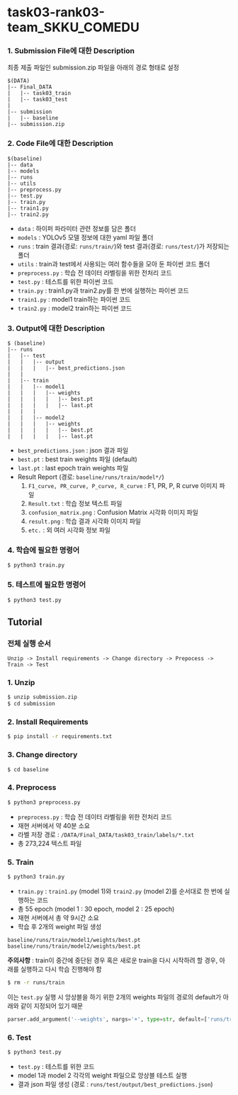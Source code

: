 task03-rank03-team_SKKU_COMEDU
==============================

### 1. Submission File에 대한 Description

최종 제출 파일인 submission.zip 파일을 아래의 경로 형태로 설정

```
$(DATA)
|-- Final_DATA
|   |-- task03_train
|   |-- task03_test
|
|-- submission
|   |-- baseline
|-- submission.zip
```

### 2. Code File에 대한 Description

```
$(baseline)
|-- data				
|-- models
|-- runs
|-- utils
|-- preprocess.py
|-- test.py
|-- train.py
|-- train1.py
|-- train2.py
```

-	`data` : 하이퍼 파라미터 관련 정보를 담은 폴더
-	`models` : YOLOv5 모델 정보에 대한 yaml 파일 폴더
-	`runs` : train 결과(경로: `runs/train/`)와 test 결과(경로: `runs/test/`)가 저장되는 폴더
-	`utils` : train과 test에서 사용되는 여러 함수들을 모아 둔 파이썬 코드 폴더
-	`preprocess.py` : 학습 전 데이터 라벨링을 위한 전처리 코드
-	`test.py` : 테스트를 위한 파이썬 코드
-	`train.py` : train1.py과 train2.py를 한 번에 실행하는 파이썬 코드
-	`train1.py` : model1 train하는 파이썬 코드
-	`train2.py` : model2 train하는 파이썬 코드

### 3. Output에 대한 Description

```
$ (baseline)
|-- runs
|   |-- test
|   |	|-- output
|   |	|   |-- best_predictions.json
|   |
|   |-- train
|   |	|-- model1
|   |	|   |-- weights
|   |	|   |	|-- best.pt
|   |	|   |	|-- last.pt
|   |   |
|   |	|-- model2
|   |	|   |-- weights
|   |	|   |   |-- best.pt
|   |	|   |   |-- last.pt
```

-	`best_predictions.json` : json 결과 파일
-	`best.pt` : best train weights 파일 (default)
-	`last.pt` : last epoch train weights 파일
-	Result Report (경로: `baseline/runs/train/model*/`\)
	1.	`F1_curve, PR_curve, P_curve, R_curve` : F1, PR, P, R curve 이미지 파일
	2.	`Result.txt` : 학습 정보 텍스트 파일
	3.	`confusion_matrix.png` : Confusion Matrix 시각화 이미지 파일
	4.	`result.png` : 학습 결과 시각화 이미지 파일
	5.	`etc.` : 외 여러 시각화 정보 파일

### 4. 학습에 필요한 명령어

```bash
$ python3 train.py
```

### 5. 테스트에 필요한 명령어

```bash
$ python3 test.py
```

Tutorial
--------

### 전체 실행 순서

```
Unzip -> Install requirements -> Change directory -> Prepocess -> Train -> Test
```

### 1. Unzip

```bash
$ unzip submission.zip
$ cd submission
```

### 2. Install Requirements

```bash
$ pip install -r requirements.txt
```

### 3. Change directory

```bash
$ cd baseline
```

### 4. Preprocess

```bash
$ python3 preprocess.py
```

-	`preprocess.py` : 학습 전 데이터 라벨링을 위한 전처리 코드
-	재현 서버에서 약 40분 소요
-	라벨 저장 경로 : `/DATA/Final_DATA/task03_train/labels/*.txt`
-	총 273,224 텍스트 파일

### 5. Train

```bash
$ python3 train.py
```

-	`train.py` : `train1.py` (model 1)와 `train2.py` (model 2)를 순서대로 한 번에 실행하는 코드
-	총 55 epoch (model 1 : 30 epoch, model 2 : 25 epoch)
-	재현 서버에서 총 약 9시간 소요
-	학습 후 2개의 weight 파일 생성

```baseline/runs/train/model1/weights/best.pt```
```baseline/runs/train/model2/weights/best.pt```

**주의사항** : train이 중간에 중단된 경우  혹은 새로운 train을 다시 시작하려 할 경우, 아래를 실행하고 다시 학습 진행해야 함
```bash
$ rm -r runs/train
```

이는 `test.py` 실행 시 앙상블을 하기 위한 2개의 weights 파일의 경로의 default가 아래와 같이 지정되어 있기 때문

```python
parser.add_argument('--weights', nargs='+', type=str, default=['runs/train/model2/weights/best.pt', 'runs/train/model1/weights/best.pt'], help='model.pt path(s)')
```

### 6. Test

```bash
$ python3 test.py
```

-	`test.py` : 테스트를 위한 코드
-	model 1과 model 2 각각의 weight 파일으로 앙상블 테스트 실행
-	결과 json 파일 생성 (경로 : `runs/test/output/best_predictions.json`\)
